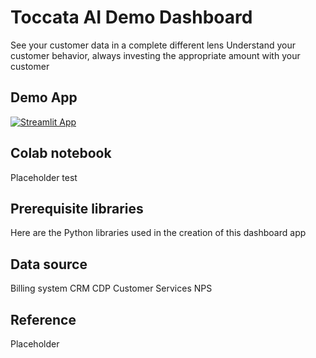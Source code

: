 #  Toccata AI Demo Dashboard

See your customer data in a complete different lens
Understand your customer behavior, always investing the appropriate amount with your customer

## Demo App

[![Streamlit App](https://static.streamlit.io/badges/streamlit_badge_black_white.svg)](https://toccata.streamlit.app/)

## Colab notebook
Placeholder test

## Prerequisite libraries
Here are the Python libraries used in the creation of this dashboard app

## Data source
Billing system
CRM
CDP
Customer Services
NPS

## Reference
Placeholder